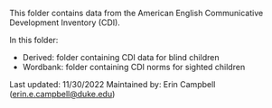 This folder contains data from the American English Communicative Development Inventory (CDI).

In this folder: 
- Derived: folder containing CDI data for blind children
- Wordbank: folder containing CDI norms for sighted children

Last updated: 11/30/2022
Maintained by: Erin Campbell (erin.e.campbell@duke.edu)